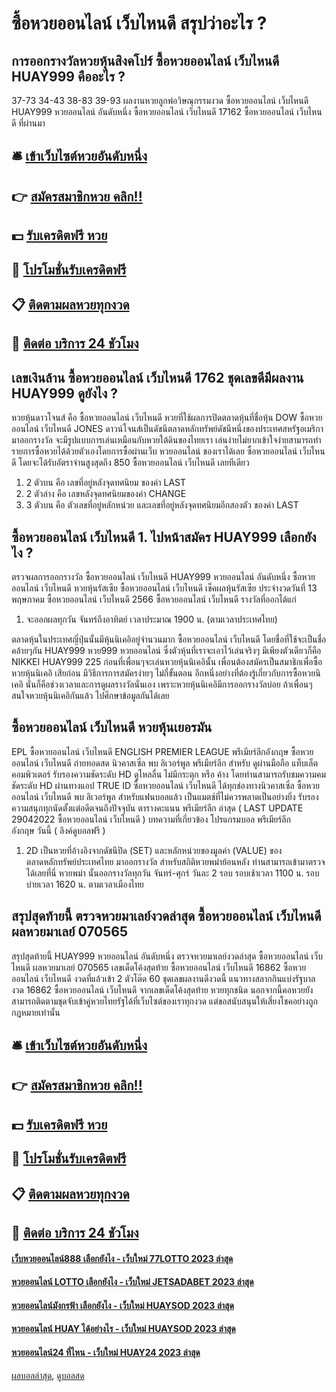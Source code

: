 # ซื้อหวยออนไลน์ เว็บไหนดี สรุปว่าอะไร ?
## การออกรางวัลหวยหุ้นสิงคโปร์ ซื้อหวยออนไลน์ เว็บไหนดี HUAY999 คืออะไร ?
37-73
34-43
38-83
39-93
ผลงานหวยลูกพ่อวิษณุกรรมงวด ซื้อหวยออนไลน์ เว็บไหนดี HUAY999 หวยออนไลน์ อันดับหนึ่ง ซื้อหวยออนไลน์ เว็บไหนดี 17162 ซื้อหวยออนไลน์ เว็บไหนดี ที่ผ่านมา

## 🛎 [เข้าเว็บไซต์หวยอันดับหนึ่ง](https://bit.ly/3BG5bNw)
## 👉 [สมัครสมาชิกหวย คลิก!!](https://bit.ly/3BG5bNw)
## 💵 [รับเครดิตฟรี หวย](https://bit.ly/3C3mvgS)
## 👑 [โปรโมชั่นรับเครดิตฟรี](https://bit.ly/3C3mvgS)
## 📋 [ติดตามผลหวยทุกงวด](https://bit.ly/3C3mvgS)
## 📱 [ติดต่อ บริการ 24 ชัวโมง](https://bit.ly/3C3mvgS)

## เลขเงินล้าน ซื้อหวยออนไลน์ เว็บไหนดี 1762 ชุดเลขดีมีผลงาน HUAY999 ดูยังไง ?
หวยหุ้นดาวโจนส์ คือ ซื้อหวยออนไลน์ เว็บไหนดี หวยที่ใช้ผลการปิดตลาดหุ้นที่ชื่อหุ้น DOW ซื้อหวยออนไลน์ เว็บไหนดี JONES ดาวน์โจนส์เป็นดัชนีตลาดหลักทรัพย์ดัชนีหนึ่งของประเทศสหรัฐอเมริกามาออกรางวัล จะมีรูปแบบการเล่นเหมือนกับหวยใต้ดินของไทยเรา เล่นง่ายไม่ยากเข้าใจง่ายสามารถทำรายการซื้อหวยได้ด้วยตัวเองโดยการซื้อผ่านเว็บ หวยออนไลน์ ของเราได้เลย ซื้อหวยออนไลน์ เว็บไหนดี โดยจะได้รับอัตราจ่านสูงสุดถึง 850 ซื้อหวยออนไลน์ เว็บไหนดี เลยทีเดียว
1. 2 ตัวบน คือ เลขที่อยู่หลังจุดทศนิยม ของค่า LAST
2. 2 ตัวล่าง คือ เลขหลังจุดทศนิยมของค่า CHANGE
3. 3 ตัวบน คือ ตัวเลขที่อยู่หลักหน่วย และเลขที่อยู่หลังจุดทศนิยมอีกสองตัว ของค่า LAST

## ซื้อหวยออนไลน์ เว็บไหนดี 1. ไปหน้าสมัคร HUAY999 เลือกยังไง ?
ตรวจผลการออกรางวัล ซื้อหวยออนไลน์ เว็บไหนดี HUAY999 หวยออนไลน์ อันดับหนึ่ง ซื้อหวยออนไลน์ เว็บไหนดี หวยหุ้นรัสเซีย ซื้อหวยออนไลน์ เว็บไหนดี เช็คผลหุ้นรัสเซีย ประจำงวดวันที่ 13 พฤษภาคม ซื้อหวยออนไลน์ เว็บไหนดี 2566 ซื้อหวยออนไลน์ เว็บไหนดี รางวัลที่ออกได้แก่
1. จะออกผลทุกวัน จันทร์ถึงอาทิตย์ เวลาประมาณ 1900 น. (ตามเวลาประเทศไทย)

ตลาดหุ้นในประเทศญี่ปุ่นนั้นมีหุ้นนิเคอิอยู่จำนวนมาก ซื้อหวยออนไลน์ เว็บไหนดี โดยชื่อที่ใช้จะเป็นชื่อคล้ายๆกัน HUAY999 หวย999 หวยออนไลน์ ซึ่งตัวหุ้นที่เราจะเอาไว้เล่นจริงๆ มีเพียงตัวเดียวก็คือ NIKKEI HUAY999 225 ก่อนที่เพื่อนๆจะเล่นหวยหุ้นนิเคอินั้น เพื่อนต้องสมัครเป็นสมาชิกเพื่อซื้อหวยหุ้นนิเคอิ เสียก่อน มีวิธีการการสมัครง่ายๆ ไม่กี่ขั้นตอน อีกหนึ่งอย่างที่ต้องรู้เกี่ยวกับการซื้อหวยนิเคอิ นั่นก็คือช่วงเวลาและการดูผลรางวัลนั่นเอง เพราะหวยหุ้นนิเคอิมีการออกรางวัลบ่อย ถ้าเพื่อนๆสนใจหวยหุ้นนิเคอิกันแล้ว ไปศึกษาข้อมูลกันได้เลย

## ซื้อหวยออนไลน์ เว็บไหนดี หวยหุ้นเยอรมัน
EPL ซื้อหวยออนไลน์ เว็บไหนดี ENGLISH PREMIER LEAGUE พรีเมียร์ลีกอังกฤษ ซื้อหวยออนไลน์ เว็บไหนดี ถ่ายทอดสด นิวคาสเซิ่ล พบ ลิเวอร์พูล พรีเมียร์ลีก สำหรับ ดูผ่านมือถือ แท็บเล็ต คอมพิวเตอร์ รับรองความชัดระดับ HD ดูไหลลื่น ไม่มีกระตุก หรือ ค้าง โดยท่านสามารถรับชมความคมชัดระดับ HD ผ่านทางแอป TRUE ID ซื้อหวยออนไลน์ เว็บไหนดี ได้ทุกช่องทางนิวคาสเซิ่ล ซื้อหวยออนไลน์ เว็บไหนดี พบ ลิเวอร์พูล สำหรับแฟนบอลแล้ว เป็นแมตช์ที่ไม่ควรพลาดเป็นอย่างยิ่ง รับรองความสนุกทุกนัดตั้งแต่อดีตจนถึงปัจจุบัน
ตารางคะแนน พรีเมียร์ลีก ล่าสุด ( LAST UPDATE 29042022 ซื้อหวยออนไลน์ เว็บไหนดี )
บทความที่เกี่ยวข้อง
โปรแกรมบอล พรีเมียร์ลีก อังกฤษ วันนี้ ( ลิงค์ดูบอลฟรี )
1. 2D เป็นหวยที่อ้างอิงจากดัชนีปิด (SET) และหลักหน่วยของมูลค่า (VALUE) ของตลาดหลักทรัพย์ประเทศไทย มาออกรางวัล สำหรับสถิติหวยพม่าย้อนหลัง ท่านสามารถเข้ามาตรวจได้เลยที่นี่ หวยพม่า นั้นออกรางวัลทุกวัน จันทร์-ศุกร์ วันละ 2 รอบ รอบเช้าเวลา 1100 น. รอบบ่ายเวลา 1620 น. ตามเวลาเมืองไทย

## สรุปสุดท้ายนี้ ตรวจหวยมาเลย์งวดล่าสุด ซื้อหวยออนไลน์ เว็บไหนดี ผลหวยมาเลย์ 070565
สรุปสุดท้ายนี้ HUAY999 หวยออนไลน์ อันดับหนึ่ง ตรวจหวยมาเลย์งวดล่าสุด ซื้อหวยออนไลน์ เว็บไหนดี ผลหวยมาเลย์ 070565 เลขเด็ดโค้งสุดท้าย ซื้อหวยออนไลน์ เว็บไหนดี 16862 ซื้อหวยออนไลน์ เว็บไหนดี งวดที่แล้วเข้า 2 ตัวโต๊ด 60 ชุดเลขผลงานดีงวดนี้ แนวทางสลากกินแบ่งรัฐบาลงวด 16862 ซื้อหวยออนไลน์ เว็บไหนดี จากเลขเด็ดโค้งสุดท้าย หวยทุกชนิด นอกจากนี้คอหวยยังสามารถติดตามชุดจับเข้าคู่หวยไทยรัฐได้ที่เว็บไซต์ของเราทุกงวด แต่ขอสนับสนุนให้เสี่ยงโชคอย่างถูกกฎหมายเท่านั้น

## 🛎 [เข้าเว็บไซต์หวยอันดับหนึ่ง](https://bit.ly/3BG5bNw)
## 👉 [สมัครสมาชิกหวย คลิก!!](https://bit.ly/3BG5bNw)
## 💵 [รับเครดิตฟรี หวย](https://bit.ly/3C3mvgS)
## 👑 [โปรโมชั่นรับเครดิตฟรี](https://bit.ly/3C3mvgS)
## 📋 [ติดตามผลหวยทุกงวด](https://bit.ly/3C3mvgS)
## 📱 [ติดต่อ บริการ 24 ชัวโมง](https://bit.ly/3C3mvgS)

#### [เว็บหวยออนไลน์888 เลือกยังไง - เว็บใหม่ 77LOTTO 2023 ล่าสุด](https://atom.io/themes/เว็บหวยออนไลน์888%20เลือกยังไง%20-%20เว็บใหม่%2077lotto%202023%20ล่าสุด)
#### [หวยออนไลน์ LOTTO เลือกยังไง - เว็บใหม่ JETSADABET 2023 ล่าสุด](https://atom.io/themes/หวยออนไลน์%20lotto%20เลือกยังไง%20-%20เว็บใหม่%20jetsadabet%202023%20ล่าสุด)
#### [หวยออนไลน์มังกรฟ้า เลือกยังไง - เว็บใหม่ HUAYSOD 2023 ล่าสุด](https://atom.io/themes/หวยออนไลน์มังกรฟ้า%20เลือกยังไง%20-%20เว็บใหม่%20huaysod%202023%20ล่าสุด)
#### [หวยออนไลน์ HUAY ได้อย่างไร - เว็บใหม่ HUAYSOD 2023 ล่าสุด](https://atom.io/themes/หวยออนไลน์%20huay%20ได้อย่างไร%20-%20เว็บใหม่%20huaysod%202023%20ล่าสุด)
#### [หวยออนไลน์24 ที่ไหน - เว็บใหม่ HUAY24 2023 ล่าสุด](https://atom.io/themes/หวยออนไลน์24%20ที่ไหน%20-%20เว็บใหม่%20huay24%202023%20ล่าสุด)

[ผลบอลล่าสุด](https://siamsport.tv "ผลบอลล่าสุด"), [ดูบอลสด](https://siamsport.tv/ดูบอลสด "ดูบอลสด")